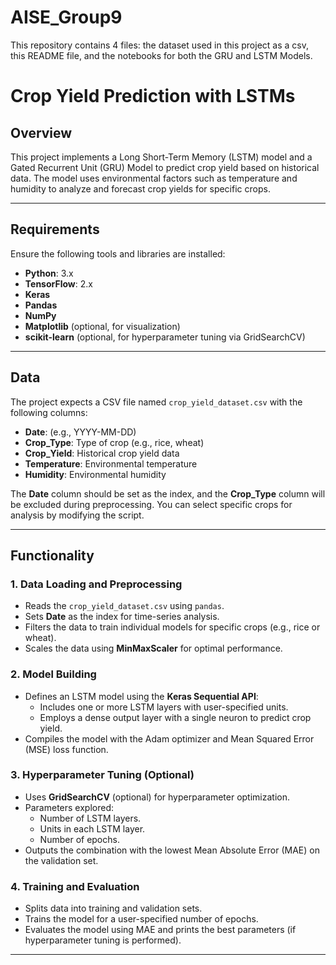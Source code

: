 # AISE_Group9
This repository contains 4 files: the dataset used in this project as a csv, this README file, and the notebooks for both the GRU and LSTM Models.

# **Crop Yield Prediction with LSTMs**

## **Overview**  
This project implements a Long Short-Term Memory (LSTM) model and a Gated Recurrent Unit (GRU) Model to predict crop yield based on historical data. The model uses environmental factors such as temperature and humidity to analyze and forecast crop yields for specific crops.

---

## **Requirements**  
Ensure the following tools and libraries are installed:  
- **Python**: 3.x  
- **TensorFlow**: 2.x  
- **Keras**  
- **Pandas**  
- **NumPy**  
- **Matplotlib** (optional, for visualization)  
- **scikit-learn** (optional, for hyperparameter tuning via GridSearchCV)  

---

## **Data**  
The project expects a CSV file named `crop_yield_dataset.csv` with the following columns:  
- **Date**: (e.g., YYYY-MM-DD)  
- **Crop_Type**: Type of crop (e.g., rice, wheat)  
- **Crop_Yield**: Historical crop yield data  
- **Temperature**: Environmental temperature  
- **Humidity**: Environmental humidity  

The **Date** column should be set as the index, and the **Crop_Type** column will be excluded during preprocessing. You can select specific crops for analysis by modifying the script.

---

## **Functionality**  

### 1. **Data Loading and Preprocessing**  
- Reads the `crop_yield_dataset.csv` using `pandas`.  
- Sets **Date** as the index for time-series analysis.  
- Filters the data to train individual models for specific crops (e.g., rice or wheat).  
- Scales the data using **MinMaxScaler** for optimal performance.

### 2. **Model Building**  
- Defines an LSTM model using the **Keras Sequential API**:  
  - Includes one or more LSTM layers with user-specified units.  
  - Employs a dense output layer with a single neuron to predict crop yield.  
- Compiles the model with the Adam optimizer and Mean Squared Error (MSE) loss function.

### 3. **Hyperparameter Tuning (Optional)**  
- Uses **GridSearchCV** (optional) for hyperparameter optimization.  
- Parameters explored:  
  - Number of LSTM layers.  
  - Units in each LSTM layer.  
  - Number of epochs.  
- Outputs the combination with the lowest Mean Absolute Error (MAE) on the validation set.

### 4. **Training and Evaluation**  
- Splits data into training and validation sets.  
- Trains the model for a user-specified number of epochs.  
- Evaluates the model using MAE and prints the best parameters (if hyperparameter tuning is performed).  

---
